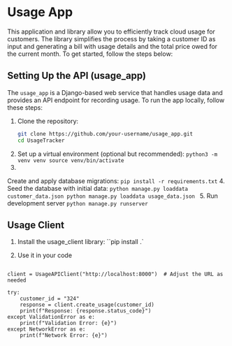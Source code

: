 # Usage App

This application and library allow you to efficiently track cloud usage for customers. The library simplifies the process by taking a customer ID as input and generating a bill with usage details and the total price owed for the current month. To get started, follow the steps below:

## Setting Up the API (usage_app)

The `usage_app` is a Django-based web service that handles usage data and provides an API endpoint for recording usage. To run the app locally, follow these steps:

1. Clone the repository:
   ```sh
   git clone https://github.com/your-username/usage_app.git
   cd UsageTracker

2. Set up a virtual environment (optional but recommended):
  `python3 -m venv venv
    source venv/bin/activate
    `
3. 
Create and apply database migrations:
`pip install -r requirements.txt`
4. 
Seed the database with initial data:
`python manage.py loaddata customer_data.json
      python manage.py loaddata usage_data.json
    `
5. Run development server 
``python manage.py runserver``

## Usage Client

1. Install the usage_client library:
   ``pip install .`

2. Use it in your code
```from usage_client import UsageAPIClient, NetworkError, ValidationError

client = UsageAPIClient("http://localhost:8000")  # Adjust the URL as needed

try:
    customer_id = "324"
    response = client.create_usage(customer_id)
    print(f"Response: {response.status_code}")
except ValidationError as e:
    print(f"Validation Error: {e}")
except NetworkError as e:
    print(f"Network Error: {e}")

```